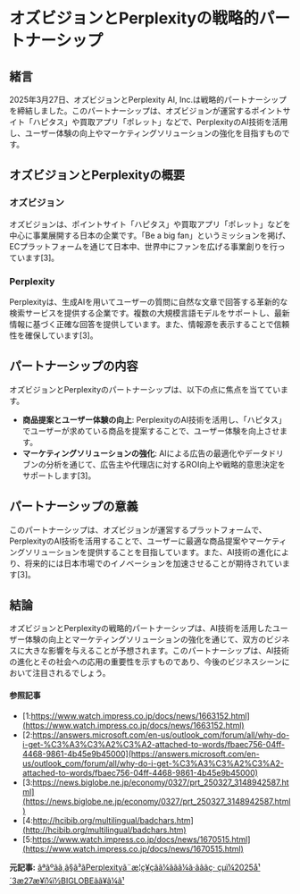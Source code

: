 # オズビジョンとPerplexityの戦略的パートナーシップ

## 緒言

2025年3月27日、オズビジョンとPerplexity AI, Inc.は戦略的パートナーシップを締結しました。このパートナーシップは、オズビジョンが運営するポイントサイト「ハピタス」や買取アプリ「ポレット」などで、PerplexityのAI技術を活用し、ユーザー体験の向上やマーケティングソリューションの強化を目指すものです。

## オズビジョンとPerplexityの概要

### オズビジョン

オズビジョンは、ポイントサイト「ハピタス」や買取アプリ「ポレット」などを中心に事業展開する日本の企業です。「Be a big fan」というミッションを掲げ、ECプラットフォームを通じて日本中、世界中にファンを広げる事業創りを行っています[3]。

### Perplexity

Perplexityは、生成AIを用いてユーザーの質問に自然な文章で回答する革新的な検索サービスを提供する企業です。複数の大規模言語モデルをサポートし、最新情報に基づく正確な回答を提供しています。また、情報源を表示することで信頼性を確保しています[3]。

## パートナーシップの内容

オズビジョンとPerplexityのパートナーシップは、以下の点に焦点を当てています。

- **商品提案とユーザー体験の向上**: PerplexityのAI技術を活用し、「ハピタス」でユーザーが求めている商品を提案することで、ユーザー体験を向上させます。
- **マーケティングソリューションの強化**: AIによる広告の最適化やデータドリブンの分析を通じて、広告主や代理店に対するROI向上や戦略的意思決定をサポートします[3]。

## パートナーシップの意義

このパートナーシップは、オズビジョンが運営するプラットフォームで、PerplexityのAI技術を活用することで、ユーザーに最適な商品提案やマーケティングソリューションを提供することを目指しています。また、AI技術の進化により、将来的には日本市場でのイノベーションを加速させることが期待されています[3]。

## 結論

オズビジョンとPerplexityの戦略的パートナーシップは、AI技術を活用したユーザー体験の向上とマーケティングソリューションの強化を通じて、双方のビジネスに大きな影響を与えることが予想されます。このパートナーシップは、AI技術の進化とその社会への応用の重要性を示すものであり、今後のビジネスシーンにおいて注目されるでしょう。

#### 参照記事
- [1:https://www.watch.impress.co.jp/docs/news/1663152.html](https://www.watch.impress.co.jp/docs/news/1663152.html)
- [2:https://answers.microsoft.com/en-us/outlook_com/forum/all/why-do-i-get-%C3%A3%C3%A2%C3%A2-attached-to-words/fbaec756-04ff-4468-9861-4b45e9b45000](https://answers.microsoft.com/en-us/outlook_com/forum/all/why-do-i-get-%C3%A3%C3%A2%C3%A2-attached-to-words/fbaec756-04ff-4468-9861-4b45e9b45000)
- [3:https://news.biglobe.ne.jp/economy/0327/prt_250327_3148942587.html](https://news.biglobe.ne.jp/economy/0327/prt_250327_3148942587.html)
- [4:http://hcibib.org/multilingual/badchars.htm](http://hcibib.org/multilingual/badchars.htm)
- [5:https://www.watch.impress.co.jp/docs/news/1670515.html](https://www.watch.impress.co.jp/docs/news/1670515.html)


**元記事:** [ãªãºãã¸ã§ã³ãPerplexityã¨æ¦ç¥çãã¼ããã¼ã·ãããç· çµï¼2025å¹´3æ27æ¥ï¼ï½BIGLOBEãã¥ã¼ã¹](https://news.biglobe.ne.jp/economy/0327/prt_250327_3148942587.html)